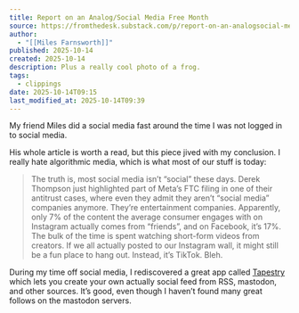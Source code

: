 ```yaml
---
title: Report on an Analog/Social Media Free Month
source: https://fromthedesk.substack.com/p/report-on-an-analogsocial-media-free?r=ac8cl&utm_medium=ios&triedRedirect=true
author:
  - "[[Miles Farnsworth]]"
published: 2025-10-14
created: 2025-10-14
description: Plus a really cool photo of a frog.
tags:
  - clippings
date: 2025-10-14T09:15
last_modified_at: 2025-10-14T09:39
---
```

My friend Miles did a social media fast around the time I was not logged in to social media. 

His whole article is worth a read, but this piece jived with my conclusion. I really hate algorithmic media, which is what most of our stuff is today:

> The truth is, most social media isn’t “social” these days. Derek Thompson just highlighted part of Meta’s FTC filing in one of their antitrust cases, where even they admit they aren’t “social media” companies anymore. They’re entertainment companies. Apparently, only 7% of the content the average consumer engages with on Instagram actually comes from “friends”, and on Facebook, it’s 17%. The bulk of the time is spent watching short-form videos from creators. If we all actually posted to our Instagram wall, it might still be a fun place to hang out. Instead, it’s TikTok. Bleh.

During my time off social media, I rediscovered a great app called [Tapestry](https://apps.apple.com/app/id6448078074) which lets you create your own actually social feed from RSS, mastodon, and other sources. It’s good, even though I haven’t found many great follows on the mastodon servers. 